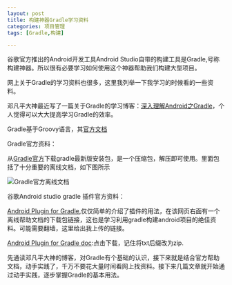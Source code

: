 ```yaml
---
layout: post
title: 构建神器Gradle学习资料
categories: 项目管理
tags: [Gradle,构建]

---
```


谷歌官方推出的Android开发工具Android Studio自带的构建工具是Gradle,号称构建神器。所以很有必要学习如何使用这个神器帮助我们构建大型项目。

<!--more-->
网上关于Gradle的学习资料也很多，这里我列举一下我学习的时候看的一些资料。

邓凡平大神最近写了一篇关于Gradle的学习博客：[深入理解Android之Gradle][1]，个人觉得可以大大提高学习Gradle的效率。

Gradle基于Groovy语言，其[官方文档][6]

Gradle官方资料：

从[Gradle官方][2]下载gradle最新版安装包，是一个压缩包，解压即可使用。里面包括了十分重要的离线文档，如下图所示

![Gradle官方离线文档][3]


谷歌Android studio gradle 插件官方资料：

[Android Plugin for Gradle][4],仅仅简单的介绍了插件的用法，在该网页右面有一个离线帮助文档的下载包链接，这也是学习利用gradle构建android项目的绝佳资料。可能需要翻墙，这里给出我上传的链接。

[Android Plugin for Gradle doc][5]:点击下载，记住将txt后缀改为zip.



先通读邓凡平大神的博客，对Gradle有个基础的认识，接下来就是结合官方帮助文档，动手实践了，千万不要花大量时间看网上找资料。接下来几篇文章就开始通过动手实践，逐步掌握Gradle的基本用法。



  [1]: http://blog.csdn.net/innost/article/details/48228651
  [2]: http://gradle.org/
  [3]: http://7xj6ce.com1.z0.glb.clouddn.com/gradle-study-doc.png
  [4]: https://developer.android.com/tools/building/plugin-for-gradle.html
  [5]: http://7xj6ce.com1.z0.glb.clouddn.com/android-gradle-plugin-dsl(将txt改为zip).txt
  [6]: http://www.groovy-lang.org/api.html
